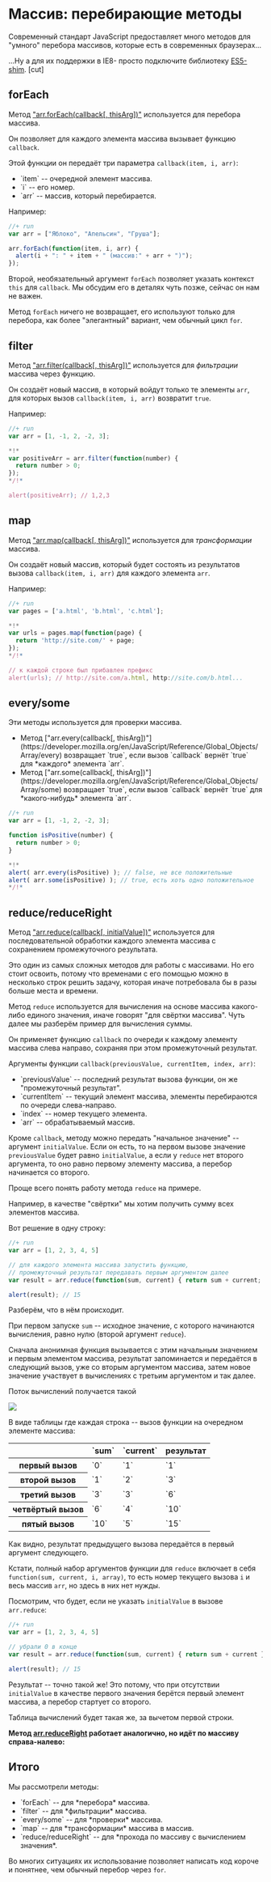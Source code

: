 # Массив: перебирающие методы

Современный стандарт JavaScript предоставляет много методов для "умного" перебора массивов, которые есть в современных браузерах...

...Ну а для их поддержки в IE8- просто подключите библиотеку [ES5-shim](https://github.com/kriskowal/es5-shim).
[cut]
## forEach

Метод ["arr.forEach(callback[, thisArg])"](https://developer.mozilla.org/en/JavaScript/Reference/Global_Objects/Array/forEach) используется для перебора массива.

Он позволяет для каждого элемента массива вызывает функцию `callback`. 

Этой функции он передаёт три параметра `callback(item, i, arr)`:

<ul>
<li>`item` -- очередной элемент массива.</li>
<li>`i` -- его номер.</li>
<li>`arr` -- массив, который перебирается.</li>
</ul>

Например:

```js
//+ run
var arr = ["Яблоко", "Апельсин", "Груша"];

arr.forEach(function(item, i, arr) {
  alert(i + ": " + item + " (массив:" + arr + ")");
});
```

Второй, необязательный аргумент `forEach` позволяет указать контекст `this` для `callback`. Мы обсудим его в деталях чуть позже, сейчас он нам не важен.

Метод `forEach` ничего не возвращает, его используют только для перебора, как более "элегантный" вариант, чем обычный цикл `for`.

## filter

Метод ["arr.filter(callback[, thisArg])"](https://developer.mozilla.org/en/JavaScript/Reference/Global_Objects/Array/filter) используется для *фильтрации* массива через функцию.

Он создаёт новый массив, в который войдут только те элементы `arr`, для которых вызов `callback(item, i, arr)` возвратит `true`.

Например:

```js
//+ run
var arr = [1, -1, 2, -2, 3];

*!*
var positiveArr = arr.filter(function(number) {
  return number > 0;
});
*/!*

alert(positiveArr); // 1,2,3
```

## map

Метод ["arr.map(callback[, thisArg])"](https://developer.mozilla.org/en/JavaScript/Reference/Global_Objects/Array/map) используется для *трансформации* массива.

Он создаёт новый массив, который будет состоять из результатов вызова `callback(item, i, arr)` для каждого элемента `arr`.

Например:

```js
//+ run
var pages = ['a.html', 'b.html', 'c.html'];

*!*
var urls = pages.map(function(page) {
  return 'http://site.com/' + page;
});
*/!*

// к каждой строке был прибавлен префикс
alert(urls); // http://site.com/a.html, http://site.com/b.html...
```

## every/some

Эти методы используется для проверки массива.

<ul>
<li>Метод ["arr.every(callback[, thisArg])"](https://developer.mozilla.org/en/JavaScript/Reference/Global_Objects/Array/every) возвращает `true`, если вызов `callback` вернёт `true` для *каждого* элемента `arr`.</li>
<li>Метод ["arr.some(callback[, thisArg])"](https://developer.mozilla.org/en/JavaScript/Reference/Global_Objects/Array/some) возвращает `true`, если вызов `callback` вернёт `true` для *какого-нибудь* элемента `arr`.</li>
</ul>

```js
//+ run
var arr = [1, -1, 2, -2, 3];

function isPositive(number) {
  return number > 0;
}

*!*
alert( arr.every(isPositive) ); // false, не все положительные
alert( arr.some(isPositive) ); // true, есть хоть одно положительное
*/!*
```

## reduce/reduceRight

Метод ["arr.reduce(callback[, initialValue])"](https://developer.mozilla.org/en/JavaScript/Reference/Global_Objects/Array/reduce) используется для последовательной обработки каждого элемента массива с сохранением промежуточного результата.

Это один из самых сложных методов для работы с массивами. Но его стоит освоить, потому что временами с его помощью можно в несколько строк решить задачу, которая иначе потребовала бы в разы больше места и времени.

Метод `reduce` используется для вычисления на основе массива какого-либо единого значения, иначе говорят "для свёртки массива". Чуть далее мы разберём пример для вычисления суммы.

Он применяет функцию `callback` по очереди к каждому элементу массива слева направо, сохраняя при этом промежуточный результат.

Аргументы функции `callback(previousValue, currentItem, index, arr)`:

<ul>
<li>`previousValue` -- последний результат вызова функции, он же "промежуточный результат".</li>
<li>`currentItem` -- текущий элемент массива, элементы перебираются по очереди слева-направо. </li>
<li>`index` -- номер текущего элемента.</li>
<li>`arr` -- обрабатываемый массив.</li>
</ul>

Кроме `callback`, методу можно передать "начальное значение" -- аргумент `initialValue`. Если он есть, то на первом вызове значение `previousValue` будет равно `initialValue`, а если у `reduce` нет второго аргумента, то оно равно первому элементу массива, а перебор начинается со второго.

Проще всего понять работу метода `reduce` на примере. 

Например, в качестве "свёртки" мы хотим получить сумму всех элементов массива. 

Вот решение в одну строку:

```js
//+ run
var arr = [1, 2, 3, 4, 5]

// для каждого элемента массива запустить функцию, 
// промежуточный результат передавать первым аргументом далее
var result = arr.reduce(function(sum, current) { return sum + current; }, 0);

alert(result); // 15
```

Разберём, что в нём происходит.

При первом запуске `sum` -- исходное значение, с которого начинаются вычисления, равно нулю (второй аргумент `reduce`).

Сначала анонимная функция вызывается с этим начальным значением и первым элементом массива, результат запоминается и передаётся в следующий вызов, уже со вторым аргументом массива, затем новое значение участвует в вычислениях с третьим аргументом и так далее.

Поток вычислений получается такой

<img src="reduce.svg">

В виде таблицы  где каждая строка -- вызов функции на очередном элементе массива:

<table>
 <thead>
  <tr>
   <th></th>
   <th>`sum`</th>
   <th>`current`</th>
   <th>результат</th>
  </tr>
 </thead>
 <tbody>
  <tr>
   <th>первый вызов</th>
   <td>`0`</td>
   <td>`1`</td>
   <td>`1`</td>
  </tr>
  <tr>
   <th>второй вызов</th>
   <td>`1`</td>
   <td>`2`</td>
   <td>`3`</td>
  </tr>
  <tr>
   <th>третий вызов</th>
   <td>`3`</td>
   <td>`3`</td>
   <td>`6`</td>
  </tr>
  <tr>
   <th>четвёртый вызов</th>
   <td>`6`</td>
   <td>`4`</td>
   <td>`10`</td>
  </tr>
  <tr>
   <th>пятый вызов</th>
   <td>`10`</td>
   <td>`5`</td>
   <td>`15`</td>
  </tr>
 </tbody>
</table>

Как видно, результат предыдущего вызова передаётся в первый аргумент следующего.

Кстати, полный набор аргументов функции для `reduce` включает в себя `function(sum, current, i, array)`, то есть номер текущего вызова `i` и весь массив `arr`, но здесь в них нет нужды.

Посмотрим, что будет, если не указать `initialValue` в вызове `arr.reduce`:

```js
//+ run
var arr = [1, 2, 3, 4, 5]

// убрали 0 в конце
var result = arr.reduce(function(sum, current) { return sum + current });

alert(result); // 15
```

Результат -- точно такой же! Это потому, что при отсутствии `initialValue` в качестве первого значения берётся первый элемент массива, а перебор стартует со второго. 

Таблица вычислений будет такая же, за вычетом первой строки.

**Метод [arr.reduceRight](https://developer.mozilla.org/en/JavaScript/Reference/Global_Objects/Array/reduceRight) работает аналогично, но идёт по массиву справа-налево:**



## Итого

Мы рассмотрели методы:
<ul>
<li>`forEach` -- для *перебора* массива.</li>
<li>`filter` -- для *фильтрации* массива.</li>
<li>`every/some` -- для *проверки* массива.</li>
<li>`map` -- для *трансформации* массива в массив.</li>
<li>`reduce/reduceRight` -- для *прохода по массиву с вычислением значения*.</li>
</ul>

Во многих ситуациях их использование позволяет написать код короче и понятнее, чем обычный перебор через `for`.
 